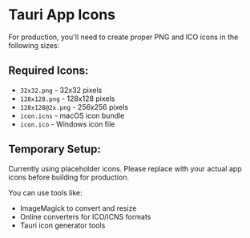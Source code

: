 # Tauri App Icons

For production, you'll need to create proper PNG and ICO icons in the following sizes:

## Required Icons:
- `32x32.png` - 32x32 pixels
- `128x128.png` - 128x128 pixels  
- `128x128@2x.png` - 256x256 pixels
- `icon.icns` - macOS icon bundle
- `icon.ico` - Windows icon file

## Temporary Setup:
Currently using placeholder icons. Please replace with your actual app icons before building for production.

You can use tools like:
- ImageMagick to convert and resize
- Online converters for ICO/ICNS formats
- Tauri icon generator tools
